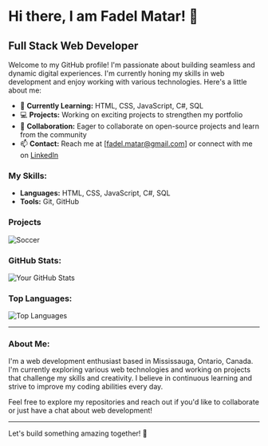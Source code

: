 # Hi there, I am Fadel Matar! 👋

## Full Stack Web Developer

Welcome to my GitHub profile! I'm passionate about building seamless and dynamic digital experiences. I'm currently honing my skills in web development and enjoy working with various technologies. Here's a little about me:

- 🌱 **Currently Learning:** HTML, CSS, JavaScript, C#, SQL
- 💻 **Projects:** Working on exciting projects to strengthen my portfolio
- 👥 **Collaboration:** Eager to collaborate on open-source projects and learn from the community
- 📫 **Contact:** Reach me at [fadel.matar@gmail.com] or connect with me on [LinkedIn](https://www.linkedin.com/in/fadelmatar)

### My Skills:
- **Languages:** HTML, CSS, JavaScript, C#, SQL
- **Tools:** Git, GitHub

### Projects
![Soccer](https://fastodigama.github.io/soccer-game/)


### GitHub Stats:
![Your GitHub Stats](https://github-readme-stats.vercel.app/api?username=fastodigama&show_icons=true&theme=radical)

### Top Languages:
![Top Languages](https://github-readme-stats.vercel.app/api/top-langs/?username=fastodigama&layout=compact&theme=radical)

---

### About Me:
I'm a web development enthusiast based in Mississauga, Ontario, Canada. I'm currently exploring various web technologies and working on projects that challenge my skills and creativity. I believe in continuous learning and strive to improve my coding abilities every day.

Feel free to explore my repositories and reach out if you'd like to collaborate or just have a chat about web development!

---

Let's build something amazing together! 🚀

<!---
fastodigama/fastodigama is a ✨ special ✨ repository because its `README.md` (this file) appears on your GitHub profile.
You can click the Preview link to take a look at your changes.
--->
